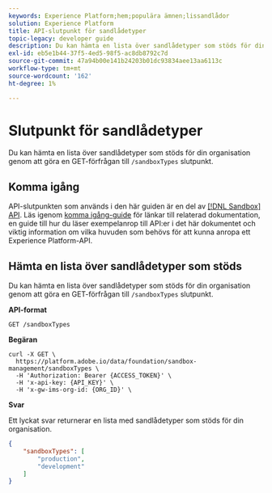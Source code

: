 ```yaml
---
keywords: Experience Platform;hem;populära ämnen;lissandlådor
solution: Experience Platform
title: API-slutpunkt för sandlådetyper
topic-legacy: developer guide
description: Du kan hämta en lista över sandlådetyper som stöds för din organisation genom att göra en GET-begäran till slutpunkten /sandboxTypes.
exl-id: eb5e1b44-37f5-4ed5-98f5-ac8db8792c7d
source-git-commit: 47a94b00e141b24203b01dc93834aee13aa6113c
workflow-type: tm+mt
source-wordcount: '162'
ht-degree: 1%

---
```


# Slutpunkt för sandlådetyper

Du kan hämta en lista över sandlådetyper som stöds för din organisation genom att göra en GET-förfrågan till `/sandboxTypes` slutpunkt.

## Komma igång

API-slutpunkten som används i den här guiden är en del av [[!DNL Sandbox] API](https://www.adobe.io/experience-platform-apis/references/sandbox). Läs igenom [komma igång-guide](./getting-started.md) för länkar till relaterad dokumentation, en guide till hur du läser exempelanrop till API:er i det här dokumentet och viktig information om vilka huvuden som behövs för att kunna anropa ett Experience Platform-API.

## Hämta en lista över sandlådetyper som stöds

Du kan hämta en lista över sandlådetyper som stöds för din organisation genom att göra en GET-förfrågan till `/sandboxTypes` slutpunkt.

**API-format**

```http
GET /sandboxTypes
```

**Begäran**

```shell
curl -X GET \
  https://platform.adobe.io/data/foundation/sandbox-management/sandboxTypes \
  -H 'Authorization: Bearer {ACCESS_TOKEN}' \
  -H 'x-api-key: {API_KEY}' \
  -H 'x-gw-ims-org-id: {ORG_ID}' \
```

**Svar**

Ett lyckat svar returnerar en lista med sandlådetyper som stöds för din organisation.

```json
{
    "sandboxTypes": [
        "production",
        "development"
    ]
}
```
